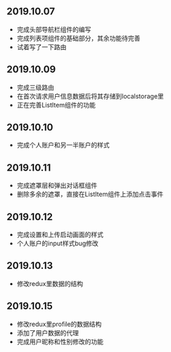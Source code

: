 ## 2019.10.07
  - 完成头部导航栏组件的编写
  - 完成列表项组件的基础部分，其余功能待完善
  - 试着写了一下路由

## 2019.10.09
  - 完成三级路由
  - 在首次请求用户信息数据后将其存储到localstorage里
  - 正在完善ListItem组件的功能

## 2019.10.10
  - 完成个人账户和另一半账户的样式

## 2019.10.11
  - 完成遮罩层和弹出对话框组件
  - 删除多余的遮罩，直接在ListItem组件上添加点击事件

## 2019.10.12
  - 完成设置和上传启动画面的样式
  - 个人账户的input样式bug修改

## 2019.10.13
  - 修改redux里数据的结构

## 2019.10.15
  - 修改redux里profile的数据结构
  - 添加了用户数据的代理
  - 完成用户昵称和性别修改的功能